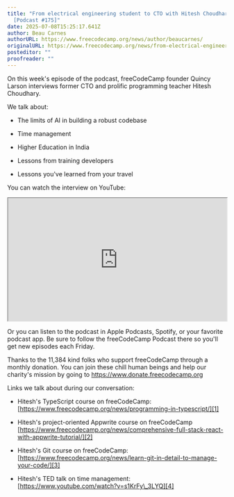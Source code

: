 ```yaml
---
title: "From electrical engineering student to CTO with Hitesh Choudhary
  [Podcast #175]"
date: 2025-07-08T15:25:17.641Z
author: Beau Carnes
authorURL: https://www.freecodecamp.org/news/author/beaucarnes/
originalURL: https://www.freecodecamp.org/news/from-electrical-engineering-student-to-cto-with-hitesh-choudhary-podcast-175/
posteditor: ""
proofreader: ""
---
```


On this week's episode of the podcast, freeCodeCamp founder Quincy Larson interviews former CTO and prolific programming teacher Hitesh Choudhary.

<!-- more -->

We talk about:

-   The limits of AI in building a robust codebase
    
-   Time management
    
-   Higher Education in India
    
-   Lessons from training developers
    
-   Lessons you've learned from your travel
    

You can watch the interview on YouTube:

<iframe width="560" height="315" src="https://www.youtube.com/embed/7bS52JVHEk0" style="aspect-ratio: 16 / 9; width: 100%; height: auto;" title="YouTube video player" allow="accelerometer; autoplay; clipboard-write; encrypted-media; gyroscope; picture-in-picture; web-share" referrerpolicy="strict-origin-when-cross-origin" allowfullscreen="" loading="lazy"></iframe>

Or you can listen to the podcast in Apple Podcasts, Spotify, or your favorite podcast app. Be sure to follow the freeCodeCamp Podcast there so you'll get new episodes each Friday.

Thanks to the 11,384 kind folks who support freeCodeCamp through a monthly donation. You can join these chill human beings and help our charity's mission by going to https://www.donate.freecodecamp.org

Links we talk about during our conversation:

-   Hitesh's TypeScript course on freeCodeCamp: [https://www.freecodecamp.org/news/programming-in-typescript/][1]
    
-   Hitesh's project-oriented Appwrite course on freeCodeCamp [https://www.freecodecamp.org/news/comprehensive-full-stack-react-with-appwrite-tutorial/][2]
    
-   Hitesh's Git course on freeCodeCamp: [https://www.freecodecamp.org/news/learn-git-in-detail-to-manage-your-code/][3]
    
-   Hitesh's TED talk on time management: [https://www.youtube.com/watch?v=s1KrFy\_3LYQ][4]
    

[1]: https://www.freecodecamp.org/news/programming-in-typescript/￼-
[2]: https://www.freecodecamp.org/news/comprehensive-full-stack-react-with-appwrite-tutorial/￼-
[3]: https://www.freecodecamp.org/news/learn-git-in-detail-to-manage-your-code/￼-
[4]: https://www.youtube.com/watch?v=s1KrFy_3LYQ